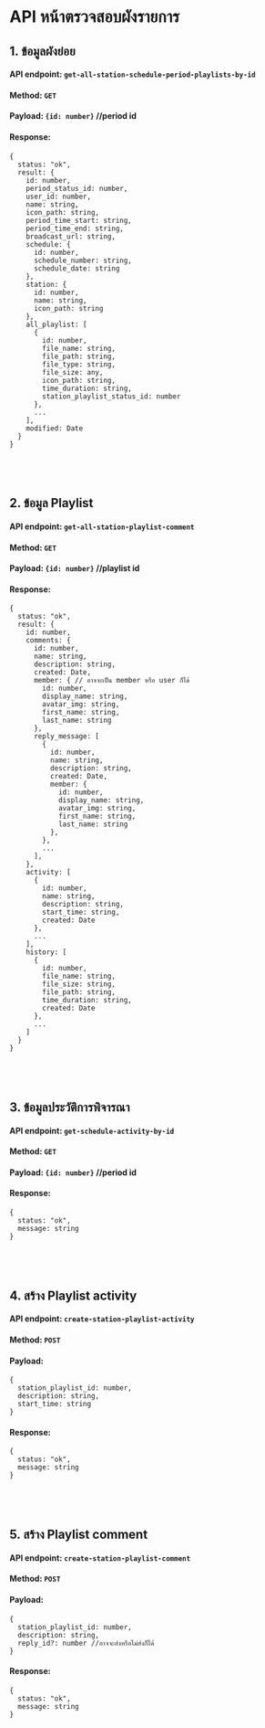# API หน้าตรวจสอบผังรายการ

## 1. ข้อมูลผังย่อย
#### API endpoint: ```get-all-station-schedule-period-playlists-by-id```
#### Method: ```GET```
#### Payload: ```{id: number}``` //period id
#### Response:
```
{
  status: "ok",
  result: {
    id: number,
    period_status_id: number,
    user_id: number,
    name: string,
    icon_path: string,
    period_time_start: string,
    period_time_end: string,
    broadcast_url: string,
    schedule: {
      id: number,
      schedule_number: string,
      schedule_date: string
    },
    station: {
      id: number,
      name: string,
      icon_path: string
    },
    all_playlist: [
      {
        id: number,
        file_name: string,
        file_path: string,
        file_type: string,
        file_size: any,
        icon_path: string,
        time_duration: string,
        station_playlist_status_id: number
      },
      ...
    ],
    modified: Date
  }
}
```
## &nbsp;
## 2. ข้อมูล Playlist
#### API endpoint: ```get-all-station-playlist-comment```
#### Method: ```GET```
#### Payload: ```{id: number}``` //playlist id
#### Response:
```
{
  status: "ok",
  result: {
    id: number,
    comments: {
      id: number,
      name: string,
      description: string,
      created: Date,
      member: { // อาจจะเป็น member หรือ user ก็ได้
        id: number,
        display_name: string,
        avatar_img: string,
        first_name: string,
        last_name: string
      },
      reply_message: [
        {
          id: number,
          name: string,
          description: string,
          created: Date,
          member: {
            id: number,
            display_name: string,
            avatar_img: string,
            first_name: string,
            last_name: string
          },
        },
        ...
      ],
    }, 
    activity: [
      {
        id: number,
        name: string,
        description: string,
        start_time: string,
        created: Date
      },
      ...
    ],
    history: [
      {
        id: number,
        file_name: string,
        file_size: string,
        file_path: string,
        time_duration: string,
        created: Date
      },
      ...
    ]
  }
}
```

## &nbsp;
## 3. ข้อมูลประวัติการพิจารณา
#### API endpoint: ```get-schedule-activity-by-id```
#### Method: ```GET```
#### Payload: ```{id: number}``` //period id
#### Response: 
```
{
  status: "ok",
  message: string
}
```

## &nbsp;
## 4. สร้าง Playlist activity
#### API endpoint: ```create-station-playlist-activity```
#### Method: ```POST```
#### Payload: 
```
{
  station_playlist_id: number,
  description: string,
  start_time: string
}
```
#### Response: 
```
{
  status: "ok",
  message: string
}
```

## &nbsp;
## 5. สร้าง Playlist comment
#### API endpoint: ```create-station-playlist-comment```
#### Method: ```POST```
#### Payload: 
```
{
  station_playlist_id: number,
  description: string,
  reply_id?: number //อาจจะส่งหรือไม่ส่งก็ได้
}
```
#### Response: 
```
{
  status: "ok",
  message: string
}
```
